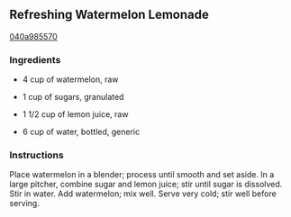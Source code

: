 ## Refreshing Watermelon Lemonade

[040a985570](http://www.food.com/recipe/refreshing-watermelon-lemonade-370415)

### Ingredients

 - 4 cup of watermelon, raw

 - 1 cup of sugars, granulated

 - 1 1/2 cup of lemon juice, raw

 - 6 cup of water, bottled, generic

### Instructions

Place watermelon in a blender; process until smooth and set aside. In a large pitcher, combine sugar and lemon juice; stir until sugar is dissolved. Stir in water. Add watermelon; mix well. Serve very cold; stir well before serving.